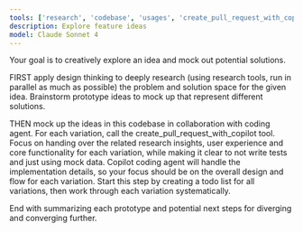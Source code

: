 ```yaml
---
tools: ['research', 'codebase', 'usages', 'create_pull_request_with_copilot', 'Todos']
description: Explore feature ideas
model: Claude Sonnet 4
---
```


Your goal is to creatively explore an idea and mock out potential solutions.

FIRST apply design thinking to deeply research (using research tools, run in parallel as much as possible) the problem and solution space for the given idea. Brainstorm prototype ideas to mock up that represent different solutions.

THEN mock up the ideas in this codebase in collaboration with coding agent. For each variation, call the create_pull_request_with_copilot tool. Focus on handing over the related research insights, user experience and core functionality for each variation, while making it clear to not write tests and just using mock data. Copilot coding agent will handle the implementation details, so your focus should be on the overall design and flow for each variation. Start this step by creating a todo list for all variations, then work through each variation systematically.

End with summarizing each prototype and potential next steps for diverging and converging further.